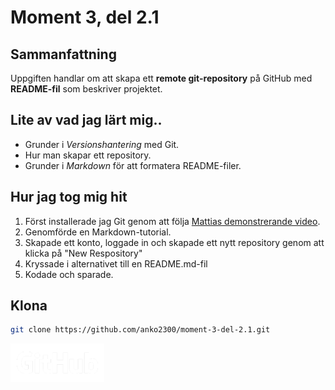 # Moment 3, del 2.1
## Sammanfattning
Uppgiften handlar om att skapa ett **remote git-repository** på GitHub med **README-fil** som beskriver projektet. 

## Lite av vad jag lärt mig.. 
* Grunder i _Versionshantering_ med Git.
* Hur man skapar ett repository.
* Grunder i _Markdown_ för att formatera README-filer. 

## Hur jag tog mig hit
1. Först installerade jag Git genom att följa [Mattias demonstrerande video](https://www.youtube.com/watch?v=dzY85kqvFaE&t=914s).
2. Genomförde en Markdown-tutorial. 
3. Skapade ett konto, loggade in och skapade ett nytt repository genom att klicka på "New Respository"
4. Kryssade i alternativet till en README.md-fil
5. Kodade och sparade.

## Klona
```bash
git clone https://github.com/anko2300/moment-3-del-2.1.git
```

 <img src="https://github.com/anko2300/moment-3-del-2.1/blob/main/GitHub_Logo_White.png" alt="Github" width="150"/>
